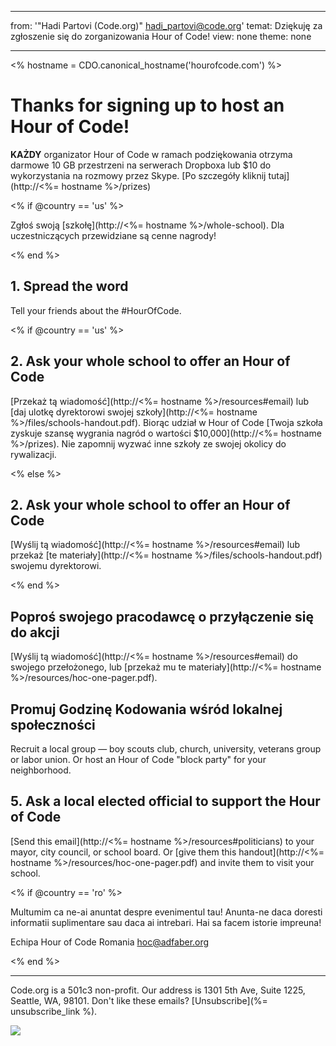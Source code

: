 * * *

from: '"Hadi Partovi (Code.org)" [&#104;&#x61;&#x64;&#105;&#x5f;&#112;&#x61;&#x72;&#116;&#x6f;&#118;&#x69;&#x40;&#99;&#x6f;&#100;&#x65;&#x2e;&#111;&#x72;&#103;](&#109;&#x61;&#105;&#x6c;&#x74;&#111;&#x3a;&#104;&#x61;&#x64;&#105;&#x5f;&#112;&#x61;&#x72;&#116;&#x6f;&#118;&#x69;&#x40;&#99;&#x6f;&#100;&#x65;&#x2e;&#111;&#x72;&#103;)' temat: Dziękuję za zgłoszenie się do zorganizowania Hour of Code! view: none theme: none

* * *

<% hostname = CDO.canonical_hostname('hourofcode.com') %>

# Thanks for signing up to host an Hour of Code!

**KAŻDY** organizator Hour of Code w ramach podziękowania otrzyma darmowe 10 GB przestrzeni na serwerach Dropboxa lub $10 do wykorzystania na rozmowy przez Skype. [Po szczegóły kliknij tutaj](http://<%= hostname %>/prizes)

<% if @country == 'us' %>

Zgłoś swoją [szkołę](http://<%= hostname %>/whole-school). Dla uczestniczących przewidziane są cenne nagrody!

<% end %>

## 1. Spread the word

Tell your friends about the #HourOfCode.

<% if @country == 'us' %>

## 2. Ask your whole school to offer an Hour of Code

[Przekaż tą wiadomość](http://<%= hostname %>/resources#email) lub [daj ulotkę dyrektorowi swojej szkoły](http://<%= hostname %>/files/schools-handout.pdf). Biorąc udział w Hour of Code [Twoja szkoła zyskuje szansę wygrania nagród o wartości $10,000](http://<%= hostname %>/prizes). Nie zapomnij wyzwać inne szkoły ze swojej okolicy do rywalizacji.

<% else %>

## 2. Ask your whole school to offer an Hour of Code

[Wyślij tą wiadomość](http://<%= hostname %>/resources#email) lub przekaż [te materiały](http://<%= hostname %>/files/schools-handout.pdf) swojemu dyrektorowi.

<% end %>

## Poproś swojego pracodawcę o przyłączenie się do akcji

[Wyślij tą wiadomość](http://<%= hostname %>/resources#email) do swojego przełożonego, lub [przekaż mu te materiały](http://<%= hostname %>/resources/hoc-one-pager.pdf).

## Promuj Godzinę Kodowania wśród lokalnej społeczności

Recruit a local group — boy scouts club, church, university, veterans group or labor union. Or host an Hour of Code "block party" for your neighborhood.

## 5. Ask a local elected official to support the Hour of Code

[Send this email](http://<%= hostname %>/resources#politicians) to your mayor, city council, or school board. Or [give them this handout](http://<%= hostname %>/resources/hoc-one-pager.pdf) and invite them to visit your school.

<% if @country == 'ro' %>

Multumim ca ne-ai anuntat despre evenimentul tau! Anunta-ne daca doresti informatii suplimentare sau daca ai intrebari. Hai sa facem istorie impreuna!

Echipa Hour of Code Romania hoc@adfaber.org

<% end %>

* * *

Code.org is a 501c3 non-profit. Our address is 1301 5th Ave, Suite 1225, Seattle, WA, 98101. Don't like these emails? [Unsubscribe](%= unsubscribe_link %).

![](<%= tracking_pixel %>)